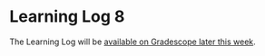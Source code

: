 # Learning Log 8
The Learning Log will be [available on Gradescope later this week](https://www.gradescope.ca/courses/5038).